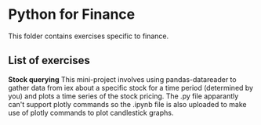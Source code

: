 # Python for Finance
This folder contains exercises specific to finance.

## List of exercises

**Stock querying**
This mini-project involves using pandas-datareader to gather data from iex about a specific stock for a time period (determined by you) and plots a time series of the stock pricing. The .py file apparantly can't support plotly commands so the .ipynb file is also uploaded to make use of plotly commands to plot candlestick graphs.